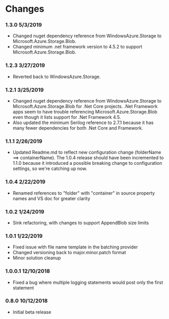 # Changes

### 1.3.0 5/3/2019
* Changed nuget dependency reference from WindowsAzure.Storage to Microsoft.Azure.Storage.Blob.
* Changed minimum .net framework version to 4.5.2 to support Microsoft.Azure.Storage.Blob.

### 1.2.3 3/27/2019
* Reverted back to WindowsAzure.Storage.

### 1.2.1 3/25/2019
* Changed nuget dependency reference from WindowsAzure.Storage to Microsoft.Azure.Storage.Blob for .Net Core projects. .Net Framework apps seem to have trouble referencing Microsoft.Azure.Storage.Blob even though it lists support for .Net Framework 4.5.
* Also updated the minimum Serilog reference to 2.7.1 because it has many fewer dependencies for both .Net Core and Framework.

### 1.1.1 2/26/2019
* Updated Readme.md to reflect new configuration change (folderName ==> containerName). The 1.0.4 release should have been incremented to 1.1.0 because it introduced a possible breaking change to configuration settings, so we're catching up now.

### 1.0.4 2/22/2019
* Renamed references to "folder" with "container" in source property names and VS doc for greater clarity

### 1.0.2 1/24/2019
* Sink refactoring, with changes to support AppendBlob size limits

### 1.0.1 1/22/2019
* Fixed issue with file name template in the batching provider
* Changed versioning back to major.minor.patch format
* Minor solution cleanup

### 1.0.0.1 12/10/2018
* Fixed a bug where multiple logging statements would post only the first statement

### 0.8.0 10/12/2018
* Initial beta release
